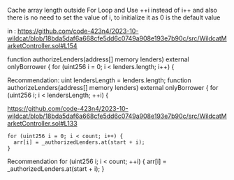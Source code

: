 Cache array length outside For Loop and Use ++i instead of i++ 
and also there is no need to set the value of i, to initialize it as 0 is the default value

in :
https://github.com/code-423n4/2023-10-wildcat/blob/18bda5daf6a668cfe5dd6c0749a908e193e7b90c/src/WildcatMarketController.sol#L154

  function authorizeLenders(address[] memory lenders) external onlyBorrower {
    for (uint256 i = 0; i < lenders.length; i++) {

Recommendation:
   uint lendersLength = lenders.length;
  function authorizeLenders(address[] memory lenders) external onlyBorrower {
    for (uint256 i; i < lendersLength; ++i) {

https://github.com/code-423n4/2023-10-wildcat/blob/18bda5daf6a668cfe5dd6c0749a908e193e7b90c/src/WildcatMarketController.sol#L133

    for (uint256 i = 0; i < count; i++) {
      arr[i] = _authorizedLenders.at(start + i);
    }

Recommendation
    for (uint256 i; i < count; ++i) {
      arr[i] = _authorizedLenders.at(start + i);
    }